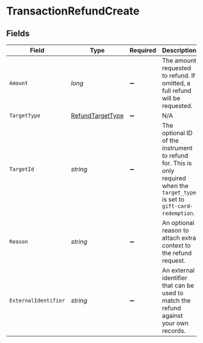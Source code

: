# TransactionRefundCreate


## Fields

| Field                                                                                                                           | Type                                                                                                                            | Required                                                                                                                        | Description                                                                                                                     | Example                                                                                                                         |
| ------------------------------------------------------------------------------------------------------------------------------- | ------------------------------------------------------------------------------------------------------------------------------- | ------------------------------------------------------------------------------------------------------------------------------- | ------------------------------------------------------------------------------------------------------------------------------- | ------------------------------------------------------------------------------------------------------------------------------- |
| `Amount`                                                                                                                        | *long*                                                                                                                          | :heavy_minus_sign:                                                                                                              | The amount requested to refund. If omitted, a full refund will be requested.                                                    | 1299                                                                                                                            |
| `TargetType`                                                                                                                    | [RefundTargetType](../../Models/Components/RefundTargetType.md)                                                                 | :heavy_minus_sign:                                                                                                              | N/A                                                                                                                             |                                                                                                                                 |
| `TargetId`                                                                                                                      | *string*                                                                                                                        | :heavy_minus_sign:                                                                                                              | The optional ID of the instrument to refund for. This is only required when the `target_type` is set to `gift-card-redemption`. | 7a6c366d-9205-45ab-8021-0d9ee37f20f2                                                                                            |
| `Reason`                                                                                                                        | *string*                                                                                                                        | :heavy_minus_sign:                                                                                                              | An optional reason to attach extra context to the refund request.                                                               | Refund due to user request.                                                                                                     |
| `ExternalIdentifier`                                                                                                            | *string*                                                                                                                        | :heavy_minus_sign:                                                                                                              | An external identifier that can be used to match the refund against your own records.                                           | refund-12345                                                                                                                    |